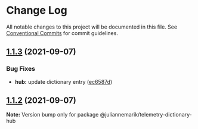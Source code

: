# Change Log

All notable changes to this project will be documented in this file.
See [Conventional Commits](https://conventionalcommits.org) for commit guidelines.

## [1.1.3](https://github.com/juliannemarik/telemetry-dictionary-packages/compare/@juliannemarik/telemetry-dictionary-hub@1.1.2...@juliannemarik/telemetry-dictionary-hub@1.1.3) (2021-09-07)


### Bug Fixes

* **hub:** update dictionary entry ([ec6587d](https://github.com/juliannemarik/telemetry-dictionary-packages/commit/ec6587d10f64a380da7ccbc108bee2a484911f41))





## [1.1.2](https://github.com/juliannemarik/telemetry-dictionary-packages/compare/@juliannemarik/telemetry-dictionary-hub@1.1.1...@juliannemarik/telemetry-dictionary-hub@1.1.2) (2021-09-07)

**Note:** Version bump only for package @juliannemarik/telemetry-dictionary-hub
